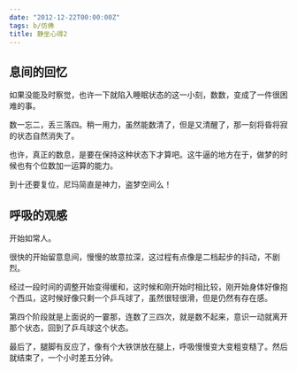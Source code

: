 ```yaml
---
date: "2012-12-22T00:00:00Z"
tags: b/仿佛
title: 静坐心得2
---
```


## 息间的回忆

如果没能及时察觉，也许一下就陷入睡眠状态的这一小刻，数数，变成了一件很困难的事。

数一忘二，丢三落四。稍一用力，虽然能数清了，但是又清醒了，那一刻将昏将寂的状态自然消失了。

也许，真正的数息，是要在保持这种状态下才算吧。这牛逼的地方在于，做梦的时候也有个位数加一运算的能力。

到十还要复位，尼玛简直是神力，盗梦空间么！

## 呼吸的观感

开始如常人。

很快的开始留意息间，慢慢的故意拉深，这过程有点像是二档起步的抖动，不剧烈。

经过一段时间的调整开始变得缓和，这时候和刚开始时相比较，刚开始身体好像抱个西瓜，这时候好像只剩一个乒乓球了，虽然很轻很滑，但是仍然有存在感。

第四个阶段就是上面说的一霎那，连数了三四次，就是数不起来，意识一动就离开那个状态，回到了乒乓球这个状态。

最后了，腿脚有反应了，像有个大铁饼放在腿上，呼吸慢慢变大变粗变糙了。然后就结束了，一个小时差五分钟。
